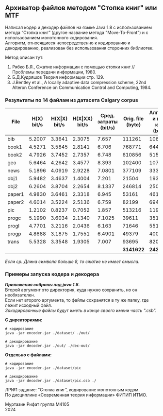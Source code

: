 ## Архиватор файлов методом "Стопка книг" или MTF

Написал кодер и декодер файлов на языке Java 1.8 с использованием метода “Стопка книг” (другое название метода "Move-To-Front") и с использованием монотонного кодирования.  
Алгоритм, относящиеся непосредственно к кодированию и декодированию, 
реализован без использования сторонних библиотек.  

Метод описан тут:
1. Рябко Б.Я., Сжатие информации с помощью стопки книг // Проблемы передачи информации, 1980.   
2. Б.Д.Кудряшов Теория информации стр. 129.  
3. J.Bentley et al., A locally adaptive data compression scheme, 22nd Alteron Conference on
   Communication Control and Computing, 1984.


### Результаты по 14 файлам из датасета Calgary corpus
| **File** | **H(X) bit/s** | **H(X\|X) bit/s** | **H(X\|XX) bit/s** | **Сред. затраты (bit/s)** | **Orig. file (byte)** | **Алг. MTF и мон. код. (byte)** |
|----------|----------------|-------------------|--------------------|---------------------------|-----------------------|---------------------------------|
| bib      | 5.2007         | 3.3641            | 2.3075             | 7.657                     | 111261                | 106489                          |
| book1    | 4.5271         | 3.5845            | 2.8141             | 6.706                     | 768771                | 644432                          |
| book2    | 4.7926         | 3.7452            | 2.7357             | 6.748                     | 610856                | 515268                          |
| geo      | 5.6464         | 4.2642            | 3.4577             | 8.393                     | 102400                | 107435                          |
| news     | 5.1896         | 4.0919            | 2.9228             | 7.0801                    | 377109                | 333750                          |
| obj1     | 5.9482         | 3.4637            | 1.4004             | 7.201                     | 21504                 | 19358                           |
| obj2     | 6.2604         | 3.8704            | 2.2654             | 8.1337                    | 246814                | 250941                          |
| paper1   | 4.9830         | 3.6461            | 2.3318             | 6.945                     | 53161                 | 46155                           |
| paper2   | 4.6014         | 3.5224            | 2.5136             | 6.759                     | 82199                 | 69452                           |
| pic      | 1.2102         | 0.8237            | 0.7052             | 1.857                     | 513216                | 119159                          |
| progc    | 5.1990         | 3.6034            | 2.1340             | 7.1025                    | 39611                 | 35169                           |
| progl    | 4.7701         | 3.2116            | 2.0436             | 6.163                     | 71646                 | 55197                           |
| progp    | 4.8688         | 3.1875            | 1.7551             | 6.4901                    | 49379                 | 40061                           |
| trans    | 5.5328         | 3.3548            | 1.9305             | 7.007                     | 93695                 | 82071                           |
|          |                |                   |                    |                           | **3141622**           | **2424937**                     |  


_Если ср. Длина символа больше 8, то сжатие не имеет смысла._  

### Примеры запуска кодера и декодера
_**Приложения собраны под java 1.8.**_  
Второй аргумент это директория, куда нужно сохранить, но он необязателен.  
Если нет второго аргумента, то файлы сохранятся в ту же папку, где лежит исходный файл.  
_Закодированные файлы будут иметь в конце своего имени часть ".csb"._  

**С директориями:**
```shell
# кодирование
java -jar encoder.jar ./dataset/ ./out/

# декодирование
java -jar decoder.jar ./out/ ./dec-out/
```

**Отдельно с файлами:**
```shell
# кодирование
java -jar encoder.jar ./dataset/pic

# декодирование
java -jar decoder.jar ./dataset/pic.csb ./
```

ЛР№1 задание: "Стопка книг”, кодирование монотонным кодом.  
По дисциплине «Современная теория информации» ФИТИП ИТМО.  

Муртазин Рифат группа М4105  
2024